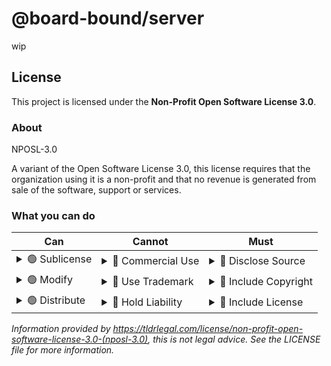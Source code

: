 # @board-bound/server

wip

## License

This project is licensed under the **Non-Profit Open Software License 3.0**.

### About

NPOSL-3.0

A variant of the Open Software License 3.0, this license requires that the organization using it is a non-profit and that no revenue is generated from sale of the software, support or services.

### What you can do

| Can                                                                                                                             | Cannot                                                                                                                                               | Must                                                                                                                                                                                   |
|---------------------------------------------------------------------------------------------------------------------------------|------------------------------------------------------------------------------------------------------------------------------------------------------|----------------------------------------------------------------------------------------------------------------------------------------------------------------------------------------|
| <details><summary>🟢 Sublicense</summary>Describes the ability for you to grant/extend a license to the software.</details>     | <details><summary>🔴 Commercial Use</summary>Cannot use the software for commercial purposes or generate revenue from its sale or support.</details> | <details><summary>🔵 Disclose Source</summary>Describes whether you must disclose your source code when you communicate the software (i.e. even through cloud distribution).</details> |
| <details><summary>🟢 Modify</summary>Describes the ability to modify the software and create derivatives.</details>             | <details><summary>🔴 Use Trademark</summary>Describes the allowance of using contributors' names, trademarks or logos.</details>                     | <details><summary>🔵 Include Copyright</summary>Describes whether the original copyright must be retained.</details>                                                                   |
| <details><summary>🟢 Distribute</summary>Describes the ability to distribute original or modified (derivative) works.</details> | <details><summary>🔴 Hold Liability</summary>Describes the warranty and if the software/license owner can be charged for damages.</details>          | <details><summary>🔵 Include License</summary>Including the full text of license in modified software.</details>                                                                       |

*Information provided by https://tldrlegal.com/license/non-profit-open-software-license-3.0-(nposl-3.0),
this is not legal advice. See the LICENSE file for more information.*
